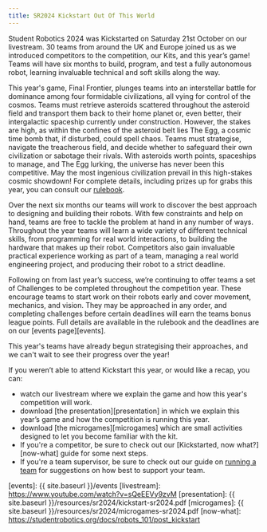 ```yaml
---
title: SR2024 Kickstart Out Of This World
---
```


Student Robotics 2024 was Kickstarted on Saturday 21st October on our livestream. 30 teams from around the UK and Europe joined us as we introduced competitors to the competition, our Kits, and this year’s game! Teams will have six months to build, program, and test a fully autonomous robot, learning invaluable technical and soft skills along the way.

This year's game, Final Frontier, plunges teams into an interstellar battle for dominance among four formidable civilizations, all vying for control of the cosmos. Teams must retrieve asteroids scattered throughout the asteroid field and transport them back to their home planet or, even better, their intergalactic spaceship currently under construction. However, the stakes are high, as within the confines of the asteroid belt lies The Egg, a cosmic time bomb that, if disturbed, could spell chaos. Teams must strategise, navigate the treacherous field, and decide whether to safeguard their own civilization or sabotage their rivals. With asteroids worth points, spaceships to manage, and The Egg lurking, the universe has never been this competitive. May the most ingenious civilization prevail in this high-stakes cosmic showdown! For complete details, including prizes up for grabs this year, you can consult our [rulebook][rules].

Over the next six months our teams will work to discover the best approach to designing and building their robots. With few constraints and help on hand, teams are free to tackle the problem at hand in any number of ways. Throughout the year teams will learn a wide variety of different technical skills, from programming for real world interactions, to building the hardware that makes up their robot. Competitors also gain invaluable practical experience working as part of a team, managing a real world engineering project, and producing their robot to a strict deadline.

Following on from last year’s success, we’re continuing to offer teams a set of Challenges to be completed throughout the competition year. These encourage teams to start work on their robots early and cover movement, mechanics, and vision. They may be approached in any order, and completing challenges before certain deadlines will earn the teams bonus league points. Full details are available in the rulebook and the deadlines are on our [events page][events].

This year's teams have already begun strategising their approaches, and we can't wait to see their progress over the year!

If you weren’t able to attend Kickstart this year, or would like a recap, you can:

- watch our livestream where we explain the game and how this year's competition will work.
- download [the presentation][presentation] in which we explain this year’s game and how the competition is running this year.
- download [the microgames][microgames] which are small activities designed to let you become familiar with the kit.
- If you're a competitor, be sure to check out our [Kickstarted, now what?][now-what] guide for some next steps.
- If you're a team supervisor, be sure to check out our guide on [running a team](https://studentrobotics.org/docs/robots_101/team_supervisor) for suggestions on how best to support your team.

[rules]: https://studentrobotics.org/docs/resources/2024/rulebook.html
[events]: {{ site.baseurl }}/events
[livestream]: https://www.youtube.com/watch?v=sQeEEVy9zvM
[presentation]: {{ site.baseurl }}/resources/sr2024/kickstart-sr2024.pdf
[microgames]: {{ site.baseurl }}/resources/sr2024/microgames-sr2024.pdf
[now-what]: https://studentrobotics.org/docs/robots_101/post_kickstart
